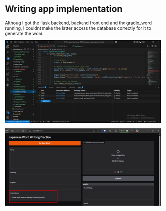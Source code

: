 # Writing app implementation

Althoug I got the flask backend, backend front end and the gradio_word running, I couldnt make
the latter access the database correctly for it to generate the word.

![alt text](three-apps-running.png)

![alt text](gradio-word.png)